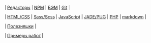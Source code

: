 <p>
  | <a href="readme/Editors.md">Редакторы</a>
  | <a href="readme/NPM.md">NPM</a>
  | <a href="readme/БЭМ.md">БЭМ</a>
  | <a href="readme/Git.md">Git</a>
  |
</p>

<p>
  <!-- | <a href="readme/Bootstrap.md">Bootstrap</a> -->
  | <a href="readme/HTML-CSS.md">HTML/CSS</a>
  | <a href="readme/Sass.md">Sass/Scss</a>
  | <a href="readme/JavaScript.md">JavaScript</a>
  | <a href="readme/JADE-PUG.md">JADE/PUG</a>
  | <a href="readme/PHP.md">PHP</a>
  | <a href="readme/markdown.md">markdown</a>
  |
<p>

<p>
  | <a href="readme/Useful.md">Полезняшки</a>
  |
</p> 

<p>
  | <a href="readme/Examples.md">Примеры работ</a>
  |
</p> 
